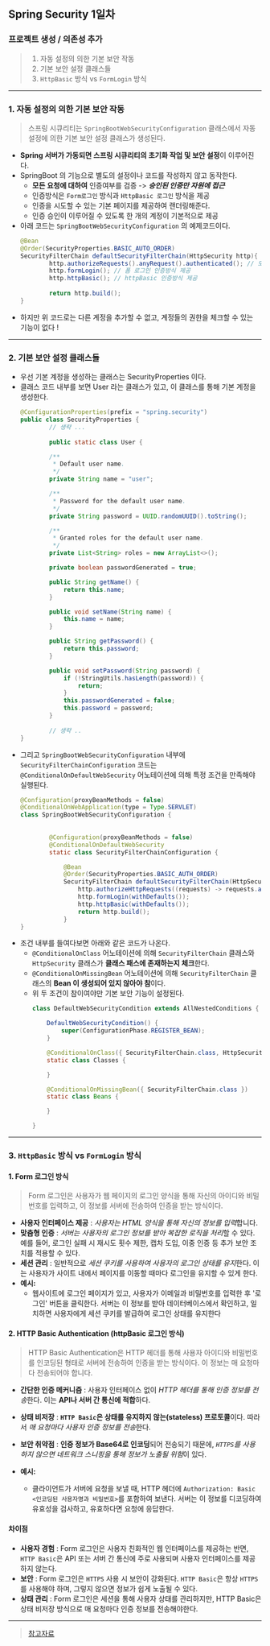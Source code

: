 ## Spring Security 1일차

### 프로젝트 생성 / 의존성 추가
> 1. 자동 설정의 의한 기본 보안 작동
> 2. 기본 보안 설정 클래스들
> 3. `HttpBasic` 방식 vs `FormLogin` 방식
---
### 1. 자동 설정의 의한 기본 보안 작동
> 스프링 시큐리티는 `SpringBootWebSecurityConfiguration` 클래스에서 자동 설정에 의한 기본 보안 설정 클래스가 생성된다.

- **Spring 서버가 가동되면 스프링 시큐리티의 초기화 작업 및 보안 설정**이 이루어진다.
- SpringBoot 의 기능으로 별도의 설정이나 코드를 작성하지 않고 동작한다.
  - **모든 요청에 대하여** 인증여부를 검증 -> _**승인된 인증만 자원에 접근**_
  - 인증방식은 `Form로그인` 방식과 `HttpBasic 로그인` 방식을 제공
  - 인증을 시도할 수 있는 기본 페이지를 제공하여 랜더링해준다.
  - 인증 승인이 이루어질 수 있도록 한 개의 계정이 기본적으로 제공
- 아래 코드는 `SpringBootWebSecurityConfiguration` 의 예제코드이다.
    ```java
    @Bean
    @Order(SecurityProperties.BASIC_AUTO_ORDER)
    SecurityFilterChain defaultSecurityFilterChain(HttpSecurity http){
            http.authorizeRequests().anyRequest().authenticated(); // 모든요청(anyRequest)에 인증(authenticated)를 받아야 한다.
            http.formLogin(); // 폼 로그인 인증방식 제공
            http.httpBasic(); // httpBasic 인증방식 제공
            
            return http.build();
    }
    ```
- 하지만 위 코드로는 다른 계정을 추가할 수 없고, 계정들의 권한을 체크할 수 있는 기능이 없다 !
---
### 2. 기본 보안 설정 클래스들
- 우선 기본 계정을 생성하는 클래스는 SecurityProperties 이다.
- 클래스 코드 내부를 보면 User 라는 클래스가 있고, 이 클래스를 통해 기본 계정을 생성한다.
    ```java
    @ConfigurationProperties(prefix = "spring.security")
    public class SecurityProperties {
            // 생략 ...
            
            public static class User {
    
            /**
             * Default user name.
             */
            private String name = "user";
    
            /**
             * Password for the default user name.
             */
            private String password = UUID.randomUUID().toString();
    
            /**
             * Granted roles for the default user name.
             */
            private List<String> roles = new ArrayList<>();
    
            private boolean passwordGenerated = true;
    
            public String getName() {
                return this.name;
            }
    
            public void setName(String name) {
                this.name = name;
            }
    
            public String getPassword() {
                return this.password;
            }
    
            public void setPassword(String password) {
                if (!StringUtils.hasLength(password)) {
                    return;
                }
                this.passwordGenerated = false;
                this.password = password;
            }
        
            // 생략 ..
    }
    ```
- 그리고 `SpringBootWebSecurityConfiguration` 내부에 `SecurityFilterChainConfiguration` 코드는 `@ConditionalOnDefaultWebSecurity` 어노테이션에 의해 특정 조건을 만족해야 실행된다.
    ```java
    @Configuration(proxyBeanMethods = false)
    @ConditionalOnWebApplication(type = Type.SERVLET)
    class SpringBootWebSecurityConfiguration {
            
            
            @Configuration(proxyBeanMethods = false)
            @ConditionalOnDefaultWebSecurity
            static class SecurityFilterChainConfiguration {
    
                @Bean
                @Order(SecurityProperties.BASIC_AUTH_ORDER)
                SecurityFilterChain defaultSecurityFilterChain(HttpSecurity http) throws Exception {
                    http.authorizeHttpRequests((requests) -> requests.anyRequest().authenticated());
                    http.formLogin(withDefaults());
                    http.httpBasic(withDefaults());
                    return http.build();
                }
    }
    ```
- 조건 내부를 들여다보면 아래와 같은 코드가 나온다.
  - `@ConditionalOnClass` 어노테이션에 의해 `SecurityFilterChain`  클래스와 `HttpSecurity` 클래스가 **클래스 패스에 존재하는지 체크**한다.
  - `@ConditionalOnMissingBean` 어노테이션에 의해 `SecurityFilterChain` 클래스의 **Bean 이 생성되어 있지 않아야 참**이다.
  - 위 두 조건이 참이여야만 기본 보안 기능이 설정된다.
    ```java
    class DefaultWebSecurityCondition extends AllNestedConditions {
    
        DefaultWebSecurityCondition() {
            super(ConfigurationPhase.REGISTER_BEAN);
        }
    
        @ConditionalOnClass({ SecurityFilterChain.class, HttpSecurity.class })
        static class Classes {
    
        }
    
        @ConditionalOnMissingBean({ SecurityFilterChain.class })
        static class Beans {
    
        }
    
    }
    ```
---
### 3. `HttpBasic` 방식 vs `FormLogin` 방식
#### 1. Form 로그인 방식
> Form 로그인은 사용자가 웹 페이지의 로그인 양식을 통해 자신의 아이디와 비밀번호를 입력하고, 이 정보를 서버에 전송하여 인증을 받는 방식이다.
- **사용자 인터페이스 제공** : *사용자는 HTML 양식을 통해 자신의 정보를 입력*합니다.
- **맞춤형 인증** : *서버는 사용자의 로그인 정보를 받아 복잡한 로직을 처리*할 수 있다. 예를 들어, 로그인 실패 시 재시도 횟수 제한, 캡차 도입, 이중 인증 등 추가 보안 조치를 적용할 수 있다.
- **세션 관리** : 일반적으로 *세션 쿠키를 사용하여 사용자의 로그인 상태를 유지*한다. 이는 사용자가 사이트 내에서 페이지를 이동할 때마다 로그인을 유지할 수 있게 한다.
- **예시:**
  - 웹사이트에 로그인 페이지가 있고, 사용자가 이메일과 비밀번호를 입력한 후 '로그인' 버튼을 클릭한다. 서버는 이 정보를 받아 데이터베이스에서 확인하고, 일치하면 사용자에게 세션 쿠키를 발급하여 로그인 상태를 유지한다

#### 2. HTTP Basic Authentication (httpBasic 로그인 방식)
> HTTP Basic Authentication은 HTTP 헤더를 통해 사용자 아이디와 비밀번호를 인코딩된 형태로 서버에 전송하여 인증을 받는 방식이다. 이 정보는 매 요청마다 전송되어야 합니다.

- **간단한 인증 메커니즘** : 사용자 인터페이스 없이 *HTTP 헤더를 통해 인증 정보를 전송*한다. 이는 **API나 서버 간 통신에 적합**하다.
- **상태 비저장** : **`HTTP Basic`은 상태를 유지하지 않는(stateless) 프로토콜**이다. 따라서 *매 요청마다 사용자 인증 정보를 전송*한다.
- **보안 취약점** : **인증 정보가 Base64로 인코딩**되어 전송되기 때문에, *`HTTPS`를 사용하지 않으면 네트워크 스니핑을 통해 정보가 노출될 위험*이 있다.

- **예시:**
  - 클라이언트가 서버에 요청을 보낼 때, HTTP 헤더에 `Authorization: Basic <인코딩된 사용자명과 비밀번호>`를 포함하여 보낸다. 서버는 이 정보를 디코딩하여 유효성을 검사하고, 유효하다면 요청에 응답한다.

#### 차이점
- **사용자 경험** : Form 로그인은 사용자 친화적인 웹 인터페이스를 제공하는 반면, `HTTP Basic`은 API 또는 서버 간 통신에 주로 사용되며 사용자 인터페이스를 제공하지 않는다.
- **보안** : Form 로그인은 `HTTPS` 사용 시 보안이 강화된다. `HTTP Basic`은 항상 `HTTPS`를 사용해야 하며, 그렇지 않으면 정보가 쉽게 노출될 수 있다.
- **상태 관리** : Form 로그인은 세션을 통해 사용자 상태를 관리하지만, HTTP Basic은 상태 비저장 방식으로 매 요청마다 인증 정보를 전송해야한다.

---
> [참고자료](https://www.inflearn.com/course/%EC%8A%A4%ED%94%84%EB%A7%81-%EC%8B%9C%ED%81%90%EB%A6%AC%ED%8B%B0-%EC%99%84%EC%A0%84%EC%A0%95%EB%B3%B5/dashboard)
